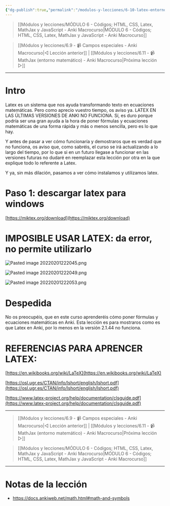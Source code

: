 ```yaml
---
{"dg-publish":true,"permalink":"/modulos-y-lecciones/6-10-latex-entorno-matematico-anki-macrocurso/","noteIcon":""}
---
```




> [[Módulos y lecciones/MÓDULO 6 - Códigos; HTML, CSS, Latex, MathJax y JavaScript - Anki Macrocurso\|MÓDULO 6 - Códigos; HTML, CSS, Latex, MathJax y JavaScript - Anki Macrocurso]]

> [[Módulos y lecciones/6.9 - 📹 Campos especiales - Anki Macrocurso\|◁ Lección anterior]] | [[Módulos y lecciones/6.11 - 📹 MathJax (entorno matemático) - Anki Macrocurso\|Próxima lección ▷]]

---

# Intro

Latex es un sistema que nos ayuda transformando texto en ecuaciones matemáticas. Pero como aprecio vuestro tiempo, os aviso ya. LATEX EN LAS ÚLTIMAS VERSIONES DE ANKI NO FUNCIONA. Sí, es duro porque podría ser una gran ayuda a la hora de poner fórmulas y ecuaciones matemáticas de una forma rápida y más o menos sencilla, pero es lo que hay.

Y antes de pasar a ver cómo funcionaría y demostraros que es verdad que no funciona, os aviso que, como sabréis, el curso se irá actualizando a lo largo del tiempo, por lo que si en un futuro llegase a funcionar en las versiones futuras no dudaré en reemplazar esta lección por otra en la que explique todo lo referente a Latex.

Y ya, sin más dilación, pasamos a ver cómo instalamos y utilizamos latex.

# Paso 1: descargar latex para windows

[https://miktex.org/download](https://miktex.org/download)

# IMPOSIBLE USAR LATEX: da error, no permite utilizarlo
![Pasted image 20220201222045.png](/img/user/ANEXOS/Pasted%20image%2020220201222045.png)

![Pasted image 20220201222049.png](/img/user/ANEXOS/Pasted%20image%2020220201222049.png)

![Pasted image 20220201222053.png](/img/user/ANEXOS/Pasted%20image%2020220201222053.png)

# Despedida
No os preocupéis, que en este curso aprenderéis cómo poner fórmulas y ecuaciones matemáticas en Anki. Esta lección es para mostraros como es que Latex en Anki, por lo menos en la versión 2.1.44 no funciona.

# REFERENCIAS PARA APRENCER LATEX:

[https://en.wikibooks.org/wiki/LaTeX](https://en.wikibooks.org/wiki/LaTeX)

[https://osl.ugr.es/CTAN/info/lshort/english/lshort.pdf](https://osl.ugr.es/CTAN/info/lshort/english/lshort.pdf)

[https://www.latex-project.org/help/documentation/clsguide.pdf](https://www.latex-project.org/help/documentation/clsguide.pdf)

---

> [[Módulos y lecciones/6.9 - 📹 Campos especiales - Anki Macrocurso\|◁ Lección anterior]] | [[Módulos y lecciones/6.11 - 📹 MathJax (entorno matemático) - Anki Macrocurso\|Próxima lección ▷]]

> [[Módulos y lecciones/MÓDULO 6 - Códigos; HTML, CSS, Latex, MathJax y JavaScript - Anki Macrocurso\|MÓDULO 6 - Códigos; HTML, CSS, Latex, MathJax y JavaScript - Anki Macrocurso]]

---

# Notas de la lección
- https://docs.ankiweb.net/math.html#math-and-symbols